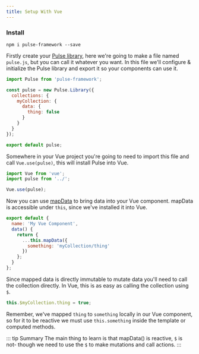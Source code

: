 ```yaml
---
title: Setup With Vue
---
```


### Install

```
npm i pulse-framework --save
```

Firstly create your [Pulse library](/guide/library.html), here we're going to make a file named `pulse.js`, but you can call it whatever you want. In this file we'll configure & initialize the Pulse library and export it so your components can use it.

```js
import Pulse from 'pulse-framework';

const pulse = new Pulse.Library({
  collections: {
    myCollection: {
      data: {
        thing: false
      }
    }
  }
});

export default pulse;
```

Somewhere in your Vue project you're going to need to import this file and call `Vue.use(pulse)`, this will install Pulse into Vue.

```js
import Vue from 'vue';
import pulse from '../';

Vue.use(pulse);
```

Now you can use [mapData](./guide/using-data.html) to bring data into your Vue component. mapData is accessible under `this`, since we've installed it into Vue.

```js
export default {
  name: 'My Vue Component',
  data() {
    return {
      ...this.mapData({
        something: 'myCollection/thing'
      })
    };
  }
};
```

Since mapped data is directly immutable to mutate data you'll need to call the collection directly. In Vue, this is as easy as calling the collection using `$`.

```js
this.$myCollection.thing = true;
```

Remember, we've mapped `thing` to `something` locally in our Vue component, so for it to be reactive we must use `this.something` inside the template or computed methods.

::: tip Summary
The main thing to learn is that mapData() is reactive, `$` is not- though we need to use the `$` to make mutations and call actions.
:::
